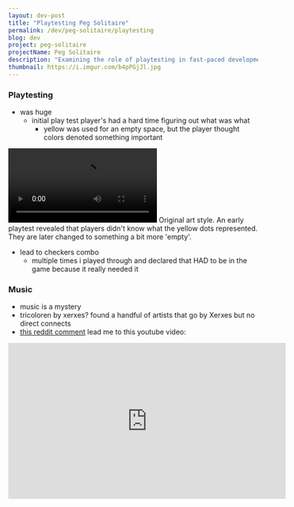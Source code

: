 ```yaml
---
layout: dev-post
title: "Playtesting Peg Solitaire"
permalink: /dev/peg-solitaire/playtesting
blog: dev
project: peg-solitaire
projectName: Peg Solitaire
description: "Examining the role of playtesting in fast-paced development."
thumbnail: https://i.imgur.com/b4pPGjJl.jpg
---
```


### Playtesting

- was huge
  - initial play test player's had a hard time figuring out what was what
    - yellow was used for an empty space, but the player thought colors denoted something important

<video src="https://i.imgur.com/nDd7BFZ.mp4" loop controls autoPlay></video>
<label>Original art style. An early playtest revealed that players didn't know what the yellow dots represented. They are later changed to something a bit more 'empty'.</label>

- lead to checkers combo
  - multiple times i played through and declared that HAD to be in the game because it really needed it

### Music

- music is a mystery
- tricoloren by xerxes? found a handful of artists that go by Xerxes but no direct connects
- [this reddit comment](https://archive.fo/naC5D) lead me to this youtube video:

<iframe
  style="min-width: 0 !important; min-height: 0 !important; height: 315px !important; width: 560px !important;"
  width="560"
  height="315"
  src="https://www.youtube.com/embed/oAF7PwvY0yU?rel=0"
  frameborder="0"
  allow="autoplay; encrypted-media"
  allowfullscreen>
</iframe>